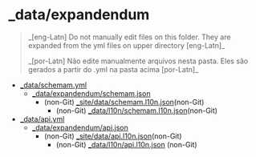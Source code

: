 # _data/expandendum
> \_[eng-Latn] Do not manually edit files on this folder. They are expanded from the yml files on upper directory [eng-Latn]\_
>
> \_[por-Latn] Não edite manualmente arquivos nesta pasta. Eles são gerados a partir do .yml na pasta acima [por-Latn]\_


- [_data/schemam.yml](../schemam.yml)
  - [_data/expandendum/schemam.json](schemam.json)
    - (non-Git) [_site/data/schemam.l10n.json](../../_site/data/schemam.l10n.json)(non-Git)
      - (non-Git) [_data/l10n/schemam.l10n.json](../l10n/schemam.l10n.json)(non-Git)
- [_data/api.yml](../api.yml)
  - [_data/expandendum/api.json](api.json)
    - (non-Git) [_site/data/api.l10n.json](../../_site/data/api.l10n.json)(non-Git)
      - (non-Git) [_data/l10n/api.l10n.json](../l10n/api.l10n.json) (non-Git)


